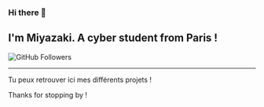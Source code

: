 ### Hi there 👋


## I'm Miyazaki. A cyber student from Paris !

![GitHub Followers](https://img.shields.io/github/followers/miyazakigawd)

---

Tu peux retrouver ici mes différents projets !

Thanks  for stopping by !
